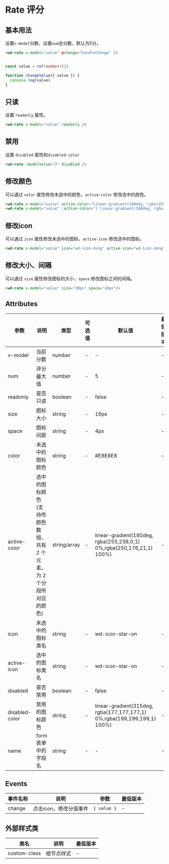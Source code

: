 <!--
 * @Author: weisheng
 * @Date: 2023-08-27 18:05:52
 * @LastEditTime: 2023-09-02 16:12:14
 * @LastEditors: weisheng
 * @Description: 
 * @FilePath: \wot-design-uni\docs\component\rate.md
 * 记得注释
-->
<frame/>

#  Rate 评分


## 基本用法

设置`v-model`分数，设置`num`总分数，默认为5分。

```html
<wd-rate v-model="value" @change="handleChange" />
```

```typescript

const value = ref<number>(1)

function changeValue({ value }) {
  console.log(value)
}
```

## 只读

设置 `readonly` 属性。

```html
<wd-rate v-model="value" readonly />
```

## 禁用

设置 `disabled` 属性和`disabled-color`

```html
<wd-rate :modelValue="2" disabled />
```

## 修改颜色

可以通过 `color` 属性修改未选中的颜色，`active-color` 修改选中的颜色。

```html
<wd-rate v-model="value" active-color="linear-gradient(180deg, rgba(255,238,0,1) 0%,rgba(250,176,21,1) 100%)" />
<wd-rate v-model="value" :active-color="['linear-gradient(180deg, rgba(255,238,0,1) 0%,rgba(250,176,21,1) 100%)', 'linear-gradient(315deg, rgba(245,34,34,1) 0%,rgba(255,117,102,1) 100%)']" />
```

## 修改icon

可以通过 `icon` 属性修改未选中的图标，`active-icon` 修改选中的图标。

```html
<wd-rate v-model="value" icon="wd-icon-dong" active-icon="wd-icon-dong" active-color="#4D80F0"/>
```

## 修改大小、间隔

可以通过 `size` 属性修改图标的大小，`space` 修改图标之间的间隔。

```html
<wd-rate v-model="value" size="30px" space="10px"/>
```

## Attributes

| 参数 | 说明 | 类型 | 可选值 | 默认值 | 最低版本 |
|-----|-----|------|-------|-------|--------|
| v-model |	当前分数 | number | - |	- | - |
| num	| 评分最大值 | number |	- |	5 | - |
| readonly | 是否只读 | boolean | - | false | - |
| size | 图标大小 | string | - | 16px | - |
| space | 图标间距 | string | - | 4px | - |
| color | 未选中的图标颜色 | string | - | #E8E8E8 | - |
| active-color | 选中的图标颜色(支持传颜色数组，共有 2 个元素，为 2 个分段所对应的颜色) | string/array | - | linear-gradient(180deg, rgba(255,238,0,1) 0%,rgba(250,176,21,1) 100%) | - |
| icon | 未选中的图标类名 | string | - | wd-icon-star-on | - |
| active-icon | 选中的图标类名 | string | - | wd-icon-star-on | - |
| disabled | 是否禁用 | boolean | - | false | - |
| disabled-color | 禁用的图标颜色 | string | - | linear-gradient(315deg, rgba(177,177,177,1) 0%,rgba(199,199,199,1) 100%) | - |
| name | form 表单中的字段名 | string | - | - | - |

## Events

| 事件名称 | 说明 | 参数 | 最低版本 |
|---------|-----|-----|---------|
| change | 点击icon，修改分值事件 | `{ value }` | - |

## 外部样式类

| 类名 | 说明 | 最低版本 |
|-----|------|--------|
| custom-class | 根节点样式 | - |
